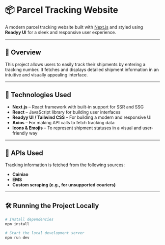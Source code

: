 # 📦 Parcel Tracking Website

A modern parcel tracking website built with [Next.js](https://nextjs.org) and styled using **Readyy UI** for a sleek and responsive user experience.

---

## 🚀 Overview

This project allows users to easily track their shipments by entering a tracking number. It fetches and displays detailed shipment information in an intuitive and visually appealing interface.

---

## 🧰 Technologies Used

- **Next.js** – React framework with built-in support for SSR and SSG
- **React** – JavaScript library for building user interfaces
- **Readyy UI / Tailwind CSS** – For building a modern and responsive UI
- **Axios** – For making API calls to fetch tracking data
- **Icons & Emojis** – To represent shipment statuses in a visual and user-friendly way

---

## 🔌 APIs Used

Tracking information is fetched from the following sources:

- **Cainiao**
- **EMS**
- **Custom scraping (e.g., for unsupported couriers)**

---

## 🛠️ Running the Project Locally

```bash
# Install dependencies
npm install

# Start the local development server
npm run dev
